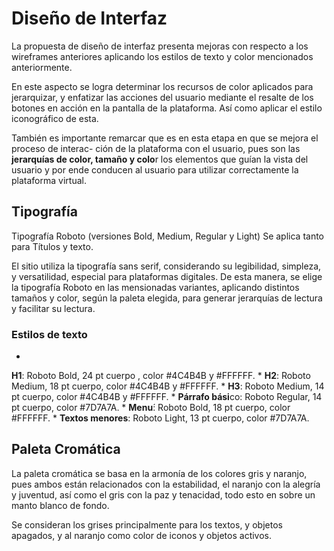 # Diseño de Interfaz

La propuesta de diseño de interfaz presenta mejoras con respecto a los wireframes anteriores aplicando los estilos de texto y color mencionados anteriormente.

En este aspecto se logra determinar los recursos de color aplicados para jerarquizar, y enfatizar las acciones del usuario mediante el resalte de los botones en acción en la pantalla de la plataforma. Así como aplicar el estilo iconográfico de esta.

También es importante remarcar que es en esta etapa en que se mejora el proceso de interac- ción de la plataforma con el usuario, pues son las **jerarquías de color, tamaño y colo**r los elementos que guían la vista del usuario y por ende conducen al usuario para utilizar correctamente la plataforma virtual.


## Tipografía



Tipografía Roboto (versiones Bold, Medium, Regular y Light) Se aplica tanto para Títulos y texto.

El sitio utiliza la tipografía sans serif, considerando su legibilidad, simpleza, y versatilidad, especial para plataformas digitales. De esta manera, se elige la tipografía Roboto en las mensionadas variantes, aplicando distintos tamaños y color, según la paleta elegida, para generar jerarquías de lectura y facilitar su lectura.


### Estilos de texto


* 
**H1**: Roboto Bold, 24 pt cuerpo , color #4C4B4B y #FFFFFF.
* 
**H2**: Roboto Medium, 18 pt cuerpo, color #4C4B4B y #FFFFFF. 
* 
**H3**: Roboto Medium, 14 pt cuerpo, color #4C4B4B y #FFFFFF. 
* 
**Párrafo bási**co: Roboto Regular, 14 pt cuerpo, color #7D7A7A. 
* 
**Menu**́: Roboto Bold, 18 pt cuerpo, color #FFFFFF.
* 
**Textos menores**: Roboto Light, 13 pt cuerpo, color #7D7A7A.

## Paleta Cromática

La paleta cromática se basa en la armonía de los colores gris y naranjo, pues ambos están relacionados con la estabilidad, el naranjo con la alegría y juventud, así como el gris con la paz y tenacidad, todo esto en sobre un manto blanco de fondo.

Se consideran los grises principalmente para los textos, y objetos apagados, y al naranjo como color de iconos y objetos activos.


